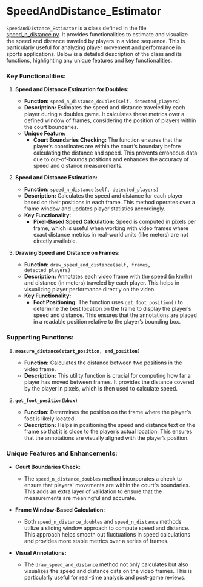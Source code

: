 # SpeedAndDistance_Estimator

`SpeedAndDistance_Estimator` is a class defined in the file [speed_n_distance.py](speed_n_distance.py). It provides functionalities to estimate and visualize the speed and distance traveled by players in a video sequence. This is particularly useful for analyzing player movement and performance in sports applications. Below is a detailed description of the class and its functions, highlighting any unique features and key functionalities.

### Key Functionalities:

1. **Speed and Distance Estimation for Doubles:**
   - **Function:** `speed_n_distance_doubles(self, detected_players)`
   - **Description:** Estimates the speed and distance traveled by each player during a doubles game. It calculates these metrics over a defined window of frames, considering the position of players within the court boundaries.
   - **Unique Feature:**
     - **Court Boundaries Checking:** The function ensures that the player’s coordinates are within the court’s boundary before calculating the distance and speed. This prevents erroneous data due to out-of-bounds positions and enhances the accuracy of speed and distance measurements.

2. **Speed and Distance Estimation:**
   - **Function:** `speed_n_distance(self, detected_players)`
   - **Description:** Calculates the speed and distance for each player based on their positions in each frame. This method operates over a frame window and updates player statistics accordingly.
   - **Key Functionality:**
     - **Pixel-Based Speed Calculation:** Speed is computed in pixels per frame, which is useful when working with video frames where exact distance metrics in real-world units (like meters) are not directly available.

3. **Drawing Speed and Distance on Frames:**
   - **Function:** `draw_speed_and_distance(self, frames, detected_players)`
   - **Description:** Annotates each video frame with the speed (in km/hr) and distance (in meters) traveled by each player. This helps in visualizing player performance directly on the video.
   - **Key Functionality:**
     - **Foot Positioning:** The function uses `get_foot_position()` to determine the best location on the frame to display the player’s speed and distance. This ensures that the annotations are placed in a readable position relative to the player’s bounding box.

### Supporting Functions:

1. **`measure_distance(start_position, end_position)`**
   - **Function:** Calculates the distance between two positions in the video frame.
   - **Description:** This utility function is crucial for computing how far a player has moved between frames. It provides the distance covered by the player in pixels, which is then used to calculate speed.

2. **`get_foot_position(bbox)`**
   - **Function:** Determines the position on the frame where the player's foot is likely located.
   - **Description:** Helps in positioning the speed and distance text on the frame so that it is close to the player’s actual location. This ensures that the annotations are visually aligned with the player’s position.

### Unique Features and Enhancements:

- **Court Boundaries Check:**
  - The `speed_n_distance_doubles` method incorporates a check to ensure that players' movements are within the court's boundaries. This adds an extra layer of validation to ensure that the measurements are meaningful and accurate.

- **Frame Window-Based Calculation:**
  - Both `speed_n_distance_doubles` and `speed_n_distance` methods utilize a sliding window approach to compute speed and distance. This approach helps smooth out fluctuations in speed calculations and provides more stable metrics over a series of frames.

- **Visual Annotations:**
  - The `draw_speed_and_distance` method not only calculates but also visualizes the speed and distance data on the video frames. This is particularly useful for real-time analysis and post-game reviews.

